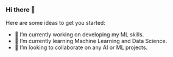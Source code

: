 ### Hi there 👋

<!--
**ChinmayPatil11/ChinmayPatil11** is a ✨ _special_ ✨ repository because its `README.md` (this file) appears on your GitHub profile.
-->
Here are some ideas to get you started:

- 🔭 I’m currently working on developing my ML skills.
- 🌱 I’m currently learning Machine Learning and Data Science.
- 👯 I’m looking to collaborate on any AI or ML projects.
<!--
- 🤔 I’m looking for help with ...
- 💬 Ask me about ML
- 📫 How to reach me: ...
- 😄 Pronouns: ...
- ⚡ Fun fact: ...
-->
